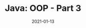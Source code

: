 ---
layout: post
mathjax: true
title: "Java: OOP - Part 3"
read: 15
secondary: others
date: 2021-01-13
---